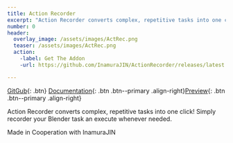 ```yaml
---
title: Action Recorder
excerpt: "Action Recorder converts complex, repetitive tasks into one click!"
number: 0
header:
  overlay_image: /assets/images/ActRec.png
  teaser: /assets/images/ActRec.png
  action:
    -label: Get The Addon
    -url: https://github.com/InamuraJIN/ActionRecorder/releases/latest

---
```


<!-- [![Action Recorder](/assets/images/ActRec.png)](https://github.com/InamuraJIN/ActionRecorder) -->

[GitGub](https://github.com/InamuraJIN/ActionRecorder){: .btn}  [Documentation](https://inamurajin.wixsite.com/website/post/tutorial_readme_en){: .btn .btn--primary .align-right}[Preview](https://youtu.be/OA0vjP7D4Ec){: .btn .btn--primary .align-right} 

Action Recorder converts complex, repetitive tasks into one click!
Simply recorder your Blender task an execute whenever needed.

Made in Cooperation with InamuraJIN
